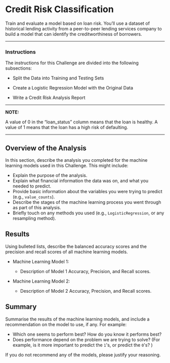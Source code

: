 # Credit Risk Classification

Train and evaluate a model based on loan risk. You’ll use a dataset of historical lending activity from a peer-to-peer lending services company to build a model that can identify the creditworthiness of borrowers.

---

### Instructions
The instructions for this Challenge are divided into the following subsections:

  +  Split the Data into Training and Testing Sets

  +  Create a Logistic Regression Model with the Original Data

  +  Write a Credit Risk Analysis Report

---

**NOTE:**

A value of 0 in the “loan_status” column means that the loan is healthy. A value of 1 means that the loan has a high risk of defaulting.


----

## Overview of the Analysis

In this section, describe the analysis you completed for the machine learning models used in this Challenge. This might include:

* Explain the purpose of the analysis.
* Explain what financial information the data was on, and what you needed to predict.
* Provide basic information about the variables you were trying to predict (e.g., `value_counts`).
* Describe the stages of the machine learning process you went through as part of this analysis.
* Briefly touch on any methods you used (e.g., `LogisticRegression`, or any resampling method).

## Results

Using bulleted lists, describe the balanced accuracy scores and the precision and recall scores of all machine learning models.

* Machine Learning Model 1:
  * Description of Model 1 Accuracy, Precision, and Recall scores.



* Machine Learning Model 2:
  * Description of Model 2 Accuracy, Precision, and Recall scores.

## Summary

Summarise the results of the machine learning models, and include a recommendation on the model to use, if any. For example:
* Which one seems to perform best? How do you know it performs best?
* Does performance depend on the problem we are trying to solve? (For example, is it more important to predict the `1`'s, or predict the `0`'s? )

If you do not recommend any of the models, please justify your reasoning.

